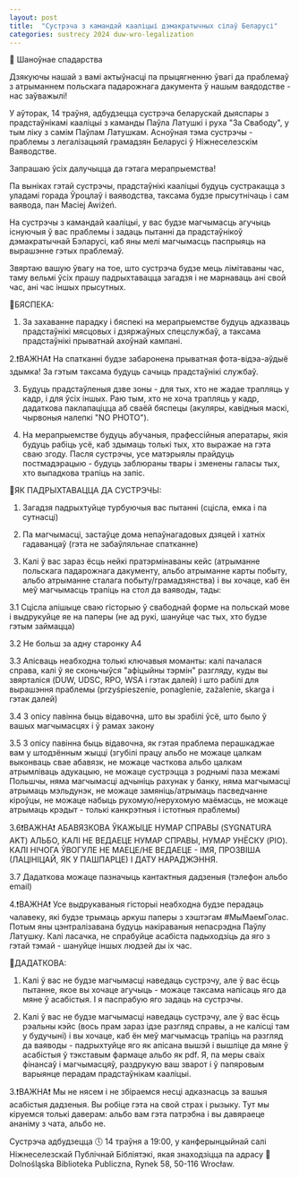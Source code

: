 ```yaml
---
layout: post
title:  "Сустрэча з камандай кааліцыі дэмакратычных сілаў Беларусі"
categories: sustrecy 2024 duw-wro-legalization
---
```

📣 Шаноўнае спадарства

Дзякуючы нашай з вамі актыўнасці па прыцягненню ўвагі да праблемаў з атрыманнем польскага падарожнага дакумента ў нашым ваядодстве - нас заўважылі!


У аўторак, 14 траўня, адбудзецца сустрэча беларускай дыяспары з прадстаўнікамі кааліцыі з каманды Паўла Латушкі і руха "За Свабоду", у тым ліку з самім Паўлам Латушкам. Асноўная тэма сустрэчы - праблемы з легалізацыяй грамадзян Беларусі ў Ніжнеселезскім Ваяводстве.

Запрашаю ўсіх далучыцца да гэтага мерапрыемства!


Па выніках гэтай сустрэчы, прадстаўнікі кааліцыі будуць сустракацца з уладамі горада Ўроцлаў і ваяводства, таксама будзе прысутнічаць і сам ваявода, пан Maciej Awiżeń.

На сустрэчы з камандай кааліцыі, у вас будзе магчымасць агучыць існуючыя ў вас праблемы і задаць пытанні да прадстаўнікоў дэмакратычнай Бэларусі, каб яны мелі магчымасць паспрыяць на вырашэнне гэтых праблемаў.

Звяртаю вашую ўвагу на тое, што сустрэча будзе мець лімітаваны час, таму вельмі ўсіх прашу падрыхтавацца загадзя і не марнаваць ані свой час, ані час іншых прысутных.


🚨БЯСПЕКА:

1. За захаванне парадку і бяспекі на мерапрыемстве будуць адказваць прадстаўнікі мясцовых і дзяржаўных спецслужбаў, а таксама прадстаўнікі прыватнай ахоўнай кампані.

2.❗️ВАЖНА❗️ На спатканні будзе забаронена прыватная фота-відэа-аўдыё здымка! За гэтым таксама будуць сачыць прадстаўнікі службаў.

3. Будуць прадстаўленыя дзве зоны - для тых, хто не жадае трапляць у кадр, і для ўсіх іншых. Раю тым, хто не хоча трапляць у кадр, дадаткова паклапаціцца аб сваёй бяспецы (акуляры, кавідныя маскі, чырвоныя налепкі "NO PHOTO").

4. На мерапрыемстве будуць абучаныя, прафессійныя аператары, якія будуць рабіць усё, каб здымаць толькі тых, хто выражае на гэта сваю згоду. Пасля сустрэчы, усе матэрыялы прайдуць постмадэрацыю - будуць заблюраны твары і зменены галасы тых, хто выпадкова трапіць на запіс.


📝ЯК ПАДРЫХТАВАЦЦА ДА СУСТРЭЧЫ:

1. Загадзя падрыхтуйце турбуючыя вас пытанні (сцісла, емка і па сутнасці)

2. Па магчымасці, застаўце дома непаўнагадовых дзяцей і хатніх гадаванцаў (гэта не забаўляльнае спатканне)

3. Калі ў вас зараз ёсць нейкі пратэрмінаваны кейс (атрыманне польскага падарожнага дакументу, альбо атрыманне карты побыту, альбо атрыманне сталага побыту/грамадзянства) і вы хочаце, каб ён меў магчымасць трапіць на стол да ваяводы, тады:

3.1 Сцісла апішыце сваю гісторыю ў свабоднай форме на польскай мове і выдрукуйце яе на паперы (не ад рукі, шануйце час тых, хто будзе гэтым займацца)

3.2 Не больш за адну старонку A4

3.3 Апісваць неабходна толькі ключавыя моманты: калі пачалася справа, калі ў яе сконьчыўся "афіцыйны тэрмін" разгляду, куды вы звярталіся (DUW, UDSC, RPO, WSA і гэтак далей) і што рабілі для вырашэння праблемы (przyśpieszenie, ponaglenie, zażalenie, skarga і гэтак далей)

3.4 З опісу павінна быць відавочна, што вы зрабілі ўсё, што было ў вашых магчымасцях і ў рамах закону

3.5 З опісу павінна быць відавочна, як гэтая праблема перашкаджае вам у штодзённым жыцці (згубілі працу альбо не можаце цалкам выконваць свае абавязк, не можаце часткова альбо цалкам атрымліваць адукацыю, не можаце сустрэцца з роднымі паза межамі Польшчы, няма магчымасці адчыніць рахунак у банку, няма магчымасці атрымаць мэльдунэк, не можаце замяніць/атрымаць пасведчанне кіроўцы, не можаце набыць рухомую/нерухомую маёмасць, не можаце атрымаць крэдыт - толькі канкрэтныя і істотныя праблемы)

3.6❗️ВАЖНА❗️ АБАВЯЗКОВА ЎКАЖЫЦЕ НУМАР СПРАВЫ (SYGNATURA AKT) АЛЬБО, КАЛІ НЕ ВЕДАЕЦЕ НУМАР СПРАВЫ, НУМАР УНЁСКУ (PIO). КАЛІ НІЧОГА ЎВОГУЛЕ НЕ МАЕЦЕ/НЕ ВЕДАЕЦЕ - ІМЯ, ПРОЗВІША (ЛАЦІНІЦАЙ, ЯК У ПАШПАРЦЕ) І ДАТУ НАРАДЖЭННЯ.

3.7 Дадаткова можаце пазначыць кантактныя дадзеныя (тэлефон альбо email)

4.❗️ВАЖНА❗️ Усе выдрукаваныя гісторыі неабходна будзе перадаць чалавеку, які будзе трымаць аркуш паперы з хэштэгам #МыМаемГолас. Потым яны цэнтралізавана будуць накіраваныя непасрэдна Паўлу Латушку. Калі ласачка, не спрабуйце асабіста падыходзіць да яго з гэтай тэмай - шануйце іншых людзей ды іх час.


📝ДАДАТКОВА:

1. Калі ў вас не будзе магчымасці наведаць сустрэчу, але ў вас ёсць пытанне, якое вы хочаце агучыць - можаце таксама напісаць яго да мяне ў асабістыя. І я паспрабую яго задаць на сустрэчы.

2. Калі ў вас не будзе магчымасці наведаць сустрэчу, але ў вас ёсць рэальны кэйс (вось прам зараз ідзе разгляд справы, а не калісці там у будучыні) і вы хочаце, каб ён меў магчымасць трапіць на разгляд да ваяводы - падрыхтуйце яго як апісана вышэй і вышліце да мяне ў асабістыя ў тэкставым фармаце альбо як pdf. Я, па меры сваіх фінансаў і магчымасцяў, раздрукую ваш зварот і ў папяровым варыянце перадам прадстаўнікам кааліцыі.

3.❗️ВАЖНА❗️ Мы не нясем і не збіраемся несці адказнасць за вашыя асабістыя дадзеныя. Вы робіце гэта на свой страх і рызыку. Тут мы кіруемся толькі даверам: альбо вам гэта патрэбна і вы давяраеце ананіму з чата, альбо не.


Сустрэча адбудзецца 🕔 14 траўня а 19:00, у канферынцыйнай салі Ніжнеселезскай Публічнай Бібліятэкі, якая знаходзіцца па адрасу 📍 Dolnośląska Biblioteka Publiczna, Rynek 58, 50-116 Wrocław.
